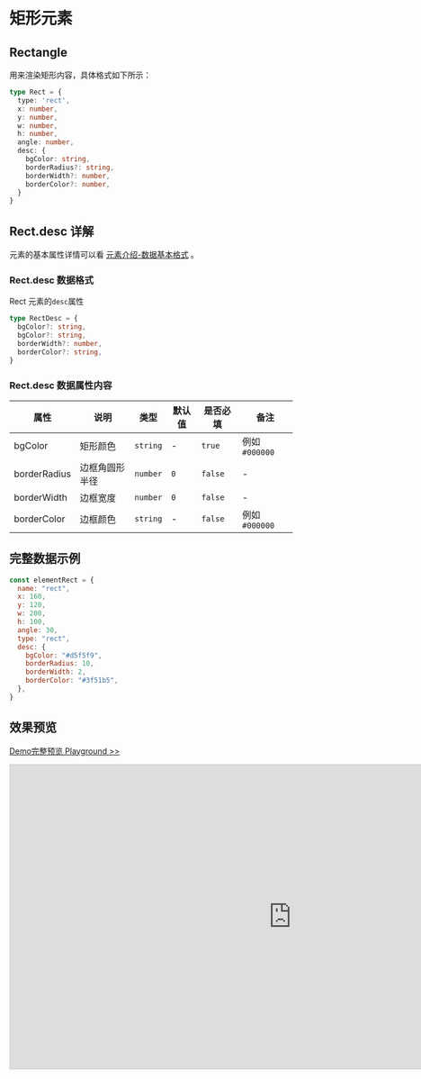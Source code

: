 # 矩形元素

## Rectangle

用来渲染矩形内容，具体格式如下所示：

```ts
type Rect = {
  type: 'rect',
  x: number,
  y: number,
  w: number,
  h: number,
  angle: number,
  desc: {
    bgColor: string,
    borderRadius?: string,
    borderWidth?: number,
    borderColor?: number,
  }
}
```

## Rect.desc 详解

元素的基本属性详情可以看 [元素介绍-数据基本格式](./info.md#数据基本格式) 。

### Rect.desc 数据格式

Rect 元素的`desc`属性

```ts
type RectDesc = {
  bgColor?: string,
  bgColor?: string,
  borderWidth?: number,
  borderColor?: string,
}
```

### Rect.desc 数据属性内容


|属性|说明|类型|默认值|是否必填|备注|
|--|--|--|--|--|--|
| bgColor | 矩形颜色 |`string`| - | `true` | 例如 `#000000` |
| borderRadius | 边框角圆形半径 |`number`| `0` | `false` | - |
| borderWidth | 边框宽度 |`number`| `0` | `false` | - |
| borderColor | 边框颜色 |`string`| - | `false` | 例如 `#000000`  |


## 完整数据示例

```js
const elementRect = {
  name: "rect",
  x: 160,
  y: 120,
  w: 200,
  h: 100,
  angle: 30,
  type: "rect",
  desc: {
    bgColor: "#d5f5f9",
    borderRadius: 10,
    borderWidth: 2,
    borderColor: "#3f51b5",
  },
}
```


## 效果预览

[Demo完整预览 Playground >>](https://idraw.js.org/playground/?demo=elem-rect)

<iframe 
    src="https://idraw.js.org/playground/?demo=elem-rect&header=false&sider=false&default-editor-split=37" 
    width="1000" height="540" frameborder="no" border="0"
    style="border: 1px solid #cecece; margin: 0px auto;"
  ></iframe>